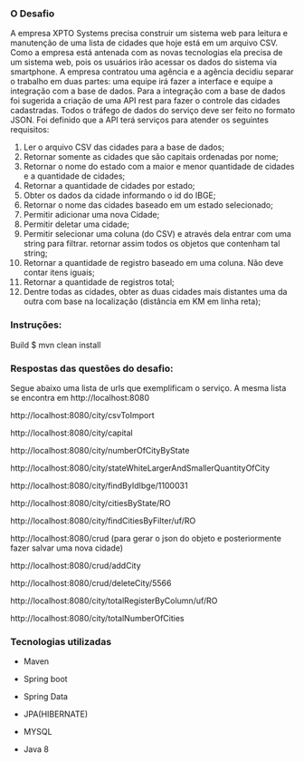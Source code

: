 ### O Desafio

A empresa XPTO Systems precisa construir um sistema web para leitura e manutenção de uma
lista de cidades que hoje está em um arquivo CSV.
Como a empresa está antenada com as novas tecnologias ela precisa de um sistema web, pois
os usuários irão acessar os dados do sistema via smartphone.
A empresa contratou uma agência e a agência decidiu separar o trabalho em duas partes: uma
equipe irá fazer a interface e equipe a integração com a base de dados.
Para a integração com a base de dados foi sugerida a criação de uma API rest para fazer o
controle das cidades cadastradas. Todos o tráfego de dados do serviço deve ser feito no
formato JSON.
Foi definido que a API terá serviços para atender os seguintes requisitos:
1. Ler o arquivo CSV das cidades para a base de dados;
2. Retornar somente as cidades que são capitais ordenadas por nome;
3. Retornar o nome do estado com a maior e menor quantidade de cidades e a
quantidade de cidades;
4. Retornar a quantidade de cidades por estado;
5. Obter os dados da cidade informando o id do IBGE;
6. Retornar o nome das cidades baseado em um estado selecionado;
7. Permitir adicionar uma nova Cidade;
8. Permitir deletar uma cidade;
9. Permitir selecionar uma coluna (do CSV) e através dela entrar com uma string para
filtrar. retornar assim todos os objetos que contenham tal string;
10. Retornar a quantidade de registro baseado em uma coluna. Não deve contar itens
iguais;
11. Retornar a quantidade de registros total;
12. Dentre todas as cidades, obter as duas cidades mais distantes uma da outra com base
na localização (distância em KM em linha reta);

### Instruções:
Build
$ mvn clean install

### Respostas das questões do desafio:
Segue abaixo uma lista de urls que exemplificam o serviço. A mesma lista se encontra em http://localhost:8080

http://localhost:8080/city/csvToImport

http://localhost:8080/city/capital

http://localhost:8080/city/numberOfCityByState

http://localhost:8080/city/stateWhiteLargerAndSmallerQuantityOfCity

http://localhost:8080/city/findByIdIbge/1100031

http://localhost:8080/city/citiesByState/RO

http://localhost:8080/city/findCitiesByFilter/uf/RO


http://localhost:8080/crud (para gerar o json do objeto e posteriormente fazer salvar uma nova cidade)

http://localhost:8080/crud/addCity

http://localhost:8080/crud/deleteCity/5566

http://localhost:8080/city/totalRegisterByColumn/uf/RO

http://localhost:8080/city/totalNumberOfCities


### Tecnologias utilizadas
- Maven

- Spring boot

- Spring Data

- JPA(HIBERNATE)

- MYSQL

- Java 8 


